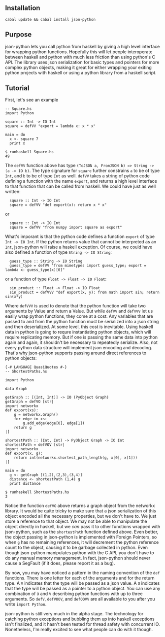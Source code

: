 <h2>Installation</h2>

    cabal update && cabal install json-python
    
<h2>Purpose</h2>

json-python lets you call python from haskell by giving a high level interface for wrapping python functions. Hopefully this will let people interoperate between haskell and python with much less friction than using python's C API. The library uses json serialization for basic types and pointers for more complex python objects, making it great for either wrapping your exiting python projects with haskell or using a python library from a haskell script.

<h2>Tutorial</h2>
First, let's see an example

    -- Square.hs
    import Python
    
    square :: Int -> IO Int
    square = defVV "export = lambda x: x * x"
    
    main = do
      x <- square 7
      print x
  
  <p></p>
  
    $ runhaskell Square.hs
    49
  
  The `defVV` function above has type `(ToJSON a, FromJSON b) => String -> (a -> IO b)`. The type signature for `square` further constrains `a` to be of type `Int`, and `b` to be of type `Int` as well. `defVV` takes a string of python code defining a function with the name `export`, and returns a high level interface to that function that can be called from haskell. We could have just as well written:
      
      square :: Int -> IO Int
      square = defVV "def export(x): return x * x"
      
  or 
  
      square :: Int -> IO Int
      square = defVV "from numpy import square as export"
      
  What's imporant is that the python code defines a function `export` of type `Int -> IO Int`. If the python returns value that cannot be interpreted as an `Int`, json-python will raise a haskell exception. Of course, we could have also defined a function of type `String -> IO String`:
  
      guess_type :: String -> IO String
      guess_type = defVV "from mimetypes import guess_type; export = lambda x: guess_type(x)[0]"
  
  or a function of type `Float -> Float -> IO Float`:
  
      sin_product :: Float -> Float -> IO Float
      sin_product = defVVV "def export(x, y): from math import sin; return sin(x*y)
      
  Where `defVVV` is used to denote that the python function will take two arguments by Value and return a Value. But while `defVV` and `defVVV` let us easily wrap python functions, they come at a cost. Any variables that are passed to and from the python function must be serialized into a json string and then deserialized. At some level, this cost is inevitable. Using haskell data in python is going to requre instantiating python objects, which will require replicating memory. But if one is passing the same data into python again and again, it shouldn't be necessary to repeatedly serialize. Also, not every python data structure will implement json encoding and decoding. That's why json-python supports passing around direct references to python objects:
  
    {-# LANGUAGE QuasiQuotes #-}
    -- ShortestPaths.hs
    
    import Python
    
    data Graph
    
    getGraph :: [(Int, Int)] -> IO (PyObject Graph)
    getGraph = defVO [str|
    import networkx
    def export(xs):
        g = networkx.Graph()
        for edge in xs:
            g.add_edge(edge[0], edge[1])
        return g
    |]
    
    shortestPath :: (Int, Int) -> PyObject Graph -> IO Int
    shortestPath = defVOV [str|
    import networkx
    def export(x, g):
        return int(networkx.shortest_path_length(g, x[0], x[1]))
    |] 
    
    main = do
      g <- getGraph [(1,2),(2,3),(3,4)]
      distance <- shortestPath (1,4) g
      print distance
  
  <p></p>
  
    $ runhaskell ShortestPaths.hs
    3
  
  Notice the function `defVO` above returns a graph object from the networkx library. It would be quite tricky to make sure that a json serialization of this object encoded all the necessary properties, but we don't have to. We just store a reference to that object. We may not be able to manipulate the object directly in haskell, but we <i>can</i> pass it to other functions wrapped with json-python, such as the `shortestPath` function defined above. Even better, the object passing in json-python is implemented with Foreign Pointers, so when `g` has no remaining references, it will decrement the python reference count to the object, causing it to be garbage collected in python. Even though json-python manipulates python with the C API, you don't have to do any manual memory management. In fact, json-python should never cause a SegFault (if it does, please report it as a bug).
  
  By now, you may have noticed a pattern in the naming convention of the `def` functions. There is one letter for each of the arguments and for the return type. A `V` indicates that the type will be passed as a json value. A `O` indicates that the type will be passed as a pointer to a python object. You can use any combination of `O` and `V` describing python functions with up to three arguments. So `defV`, `defVOOV`, and `defOOVV` are all available to you after you write `import Python`.
  
  json-python is still very much in the alpha stage. The technology for catching python exceptions and bubbling them up into haskell exceptions isn't finalized, and it hasn't been tested for thread safety with concurrent IO. Nonetheless, I'm really excited to see what people can do with it though.
